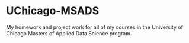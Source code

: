 # UChicago-MSADS
My homework and project work for all of my courses in the University of Chicago Masters of Applied Data Science program. 

